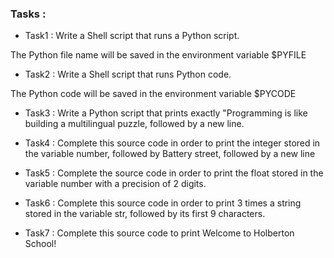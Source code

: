 ### Tasks :

- Task1 : Write a Shell script that runs a Python script.

The Python file name will be saved in the environment variable $PYFILE

- Task2 : Write a Shell script that runs Python code.

The Python code will be saved in the environment variable $PYCODE

- Task3 : Write a Python script that prints exactly "Programming is 
like building a multilingual puzzle, followed by a new line.

- Task4 : Complete this source code in order to print the integer stored
in the variable number, followed by Battery street, followed by a new line

- Task5 : Complete the source code in order to print the float stored in the
 variable number with a precision of 2 digits.

- Task6 : Complete this source code in order to print 3 times a string stored
 in the variable str, followed by its first 9 characters.

- Task7 : Complete this source code to print Welcome to Holberton School!
